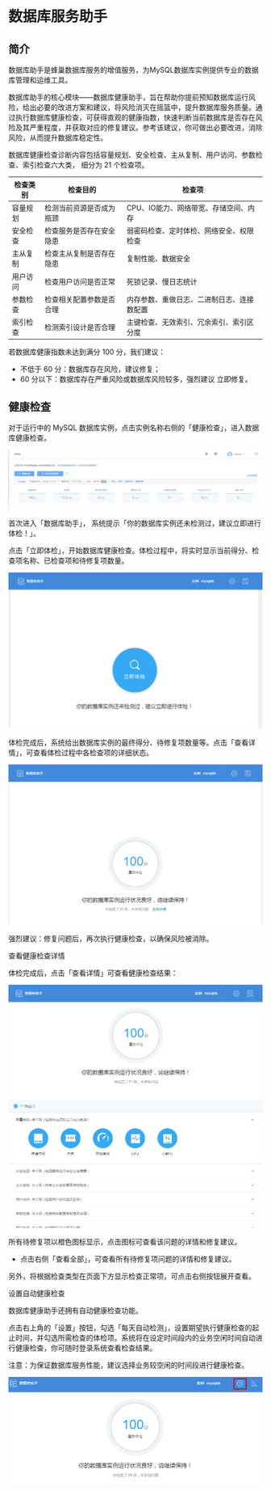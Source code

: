 # 数据库服务助手

## 简介

数据库助手是蜂巢数据库服务的增值服务，为MySQL数据库实例提供专业的数据库管理和运维工具。

数据库助手的核心模块——数据库健康助手，旨在帮助你提前预知数据库运行风险，给出必要的改进方案和建议，将风险消灭在摇篮中，提升数据库服务质量。通过执行数据库健康检查，可获得直观的健康指数，快速判断当前数据库是否存在风险及其严重程度，并获取对应的修复建议。参考该建议，你可做出必要改进，消除风险，从而提升数据库稳定性。

数据库健康检查诊断内容包括容量规划、安全检查、主从复制、用户访问、参数检查、索引检查六大类， 细分为 21 个检查项。

|检查类别|	检查目的|	检查项|
|--------|----------|---------|
|容量规划|	检测当前资源是否成为瓶颈|	CPU、IO能力、网络带宽、存储空间、内存|
|安全检查|	检查服务是否存在安全隐患|	弱密码检查、定时体检、网络安全、权限检查|
|主从复制|	检查主从复制是否存在隐患|	复制性能、数据安全|
|用户访问|	检查用户访问是否正常|	死锁记录、慢日志统计|
|参数检查|	检查相关配置参数是否合理|	内存参数、重做日志、二进制日志、连接数配置|
|索引检查|	检测索引设计是否合理	|主键检查、无效索引、冗余索引、索引区分度|

若数据库健康指数未达到满分 100 分，我们建议：

* 不低于 60 分：数据库存在风险，建议修复；
* 60 分以下：数据库存在严重风险或数据库风险较多，强烈建议 立即修复。

## 健康检查

对于运行中的 MySQL 数据库实例，点击实例名称右侧的「健康检查」，进入数据库健康检查。

![](../image/RDS-健康检查.png)

首次进入「数据库助手」， 系统提示「你的数据库实例还未检测过，建议立即进行体检！」。

点击「立即体检」，开始数据库健康检查。体检过程中，将实时显示当前得分、检查项名称、已检查项和待修复项数量。

![](../image/RDS-立即体检.png)

体检完成后，系统给出数据库实例的最终得分、待修复项数量等。点击「查看详情」，可查看体检过程中各检查项的详细状态。

![](../image/RDS-检查结果.png)

强烈建议：修复问题后，再次执行健康检查，以确保风险被消除。


查看健康检查详情

体检完成后，点击「查看详情」可查看健康检查结果：

![](../image/RDS-检查详情.png)

所有待修复项以橙色图标显示，点击图标可查看该问题的详情和修复建议。

* 点击右侧「查看全部」，可查看所有待修复项问题的详情和修复建议。
 
另外，将根据检查类型在页面下方显示检查正常项，可点击右侧按钮展开查看。

设置自动健康检查

数据库健康助手还拥有自动健康检查功能。

点击右上角的「设置」按钮，勾选「每天自动检测」，设置期望执行健康检查的起止时间，并勾选所需检查的体检项。系统将在设定时间段内的业务空闲时间自动进行健康检查，你可随时登录系统查看检查结果。

注意：为保证数据库服务性能，建议选择业务较空闲的时间段进行健康检查。

![](../image/RDS-自动检查.png)